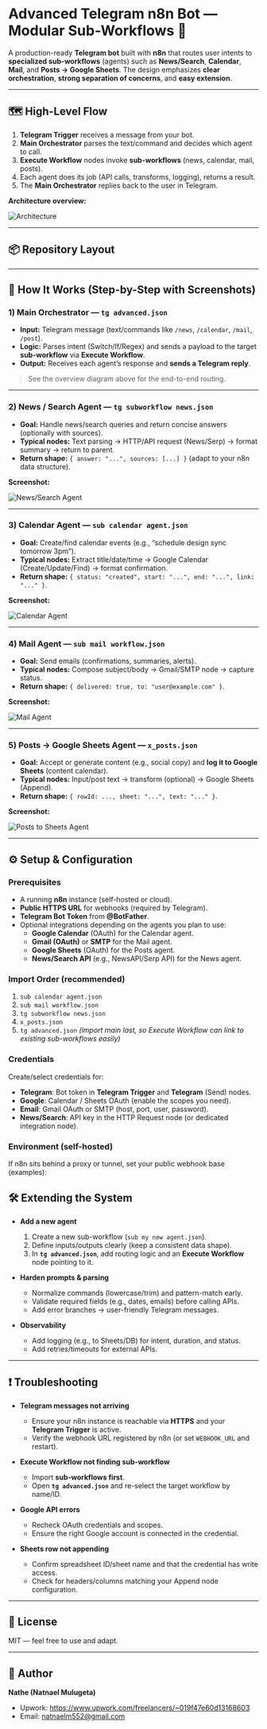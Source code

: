 # Advanced Telegram n8n Bot — Modular Sub-Workflows 🤖

A production-ready **Telegram bot** built with **n8n** that routes user intents to **specialized sub-workflows** (agents) such as **News/Search**, **Calendar**, **Mail**, and **Posts → Google Sheets**. The design emphasizes **clear orchestration**, **strong separation of concerns**, and **easy extension**.

---

## 🗺️ High-Level Flow

1. **Telegram Trigger** receives a message from your bot.
2. **Main Orchestrator** parses the text/command and decides which agent to call.
3. **Execute Workflow** nodes invoke **sub-workflows** (news, calendar, mail, posts).
4. Each agent does its job (API calls, transforms, logging), returns a result.
5. The **Main Orchestrator** replies back to the user in Telegram.

**Architecture overview:**

![Architecture](./workflow.png)

---

## 📦 Repository Layout


---

## 🧭 How It Works (Step-by-Step with Screenshots)

### 1) Main Orchestrator — `tg advanced.json`
- **Input:** Telegram message (text/commands like `/news`, `/calendar`, `/mail`, `/post`).
- **Logic:** Parses intent (Switch/If/Regex) and sends a payload to the target **sub-workflow** via **Execute Workflow**.
- **Output:** Receives each agent’s response and **sends a Telegram reply**.

> See the overview diagram above for the end-to-end routing.
  
---

### 2) News / Search Agent — `tg subworkflow news.json`
- **Goal:** Handle news/search queries and return concise answers (optionally with sources).
- **Typical nodes:** Text parsing → HTTP/API request (News/Serp) → format summary → return to parent.
- **Return shape:** `{ answer: "...", sources: [...] }` (adapt to your n8n data structure).

**Screenshot:**

![News/Search Agent](./search_agent.png)

---

### 3) Calendar Agent — `sub calendar agent.json`
- **Goal:** Create/find calendar events (e.g., “schedule design sync tomorrow 3pm”).
- **Typical nodes:** Extract title/date/time → Google Calendar (Create/Update/Find) → format confirmation.
- **Return shape:** `{ status: "created", start: "...", end: "...", link: "..." }`.

**Screenshot:**

![Calendar Agent](./subcalander_agent.png)

---

### 4) Mail Agent — `sub mail workflow.json`
- **Goal:** Send emails (confirmations, summaries, alerts).
- **Typical nodes:** Compose subject/body → Gmail/SMTP node → capture status.
- **Return shape:** `{ delivered: true, to: "user@example.com" }`.

**Screenshot:**

![Mail Agent](./submail_workflow.png)

---

### 5) Posts → Google Sheets Agent — `x_posts.json`
- **Goal:** Accept or generate content (e.g., social copy) and **log it to Google Sheets** (content calendar).
- **Typical nodes:** Input/post text → transform (optional) → Google Sheets (Append).
- **Return shape:** `{ rowId: ..., sheet: "...", text: "..." }`.

**Screenshot:**

![Posts to Sheets Agent](./createposts%20and%20save%20to%20googlesheets%20agent.png)

---

## ⚙️ Setup & Configuration

### Prerequisites
- A running **n8n** instance (self-hosted or cloud).
- **Public HTTPS URL** for webhooks (required by Telegram).
- **Telegram Bot Token** from **@BotFather**.
- Optional integrations depending on the agents you plan to use:
  - **Google Calendar** (OAuth) for the Calendar agent.
  - **Gmail (OAuth)** or **SMTP** for the Mail agent.
  - **Google Sheets** (OAuth) for the Posts agent.
  - **News/Search API** (e.g., NewsAPI/Serp API) for the News agent.

### Import Order (recommended)
1. `sub calendar agent.json`  
2. `sub mail workflow.json`  
3. `tg subworkflow news.json`  
4. `x_posts.json`  
5. `tg advanced.json` *(import main last, so Execute Workflow can link to existing sub-workflows easily)*

### Credentials
Create/select credentials for:
- **Telegram**: Bot token in **Telegram Trigger** and **Telegram** (Send) nodes.
- **Google**: Calendar / Sheets OAuth (enable the scopes you need).
- **Email**: Gmail OAuth or SMTP (host, port, user, password).
- **News/Search**: API key in the HTTP Request node (or dedicated integration node).

### Environment (self-hosted)
If n8n sits behind a proxy or tunnel, set your public webhook base (examples):
## 🛠️ Extending the System

- **Add a new agent**  
  1) Create a new sub-workflow (`sub my new agent.json`).  
  2) Define inputs/outputs clearly (keep a consistent data shape).  
  3) In **`tg advanced.json`**, add routing logic and an **Execute Workflow** node pointing to it.

- **Harden prompts & parsing**  
  - Normalize commands (lowercase/trim) and pattern-match early.  
  - Validate required fields (e.g., dates, emails) before calling APIs.  
  - Add error branches → user-friendly Telegram messages.

- **Observability**  
  - Add logging (e.g., to Sheets/DB) for intent, duration, and status.  
  - Add retries/timeouts for external APIs.

---

## ❗ Troubleshooting

- **Telegram messages not arriving**
  - Ensure your n8n instance is reachable via **HTTPS** and your **Telegram Trigger** is active.
  - Verify the webhook URL registered by n8n (or set `WEBHOOK_URL` and restart).

- **Execute Workflow not finding sub-workflow**
  - Import **sub-workflows first**.  
  - Open **`tg advanced.json`** and re-select the target workflow by name/ID.

- **Google API errors**
  - Recheck OAuth credentials and scopes.  
  - Ensure the right Google account is connected in the credential.

- **Sheets row not appending**
  - Confirm spreadsheet ID/sheet name and that the credential has write access.  
  - Check for headers/columns matching your Append node configuration.

---

## 📄 License

MIT — feel free to use and adapt.

---

## 👤 Author

**Nathe (Natnael Mulugeta)**  
- Upwork: https://www.upwork.com/freelancers/~019f47e60d13168603  
- Email: natnaelm552@gmail.com
